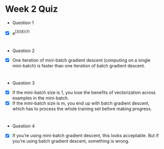 # Week 2 Quiz 

* Question 1
- [x] a<sup>[3]{8}(7)
#
* Question 2
- [x] One iteration of mini-batch gradient descent (computing on a single mini-batch) is faster than one iteration of batch gradient descent.
#
* Question 3
- [x] If the mini-batch size is 1, you lose the benefits of vectorization across examples in the mini-batch.
- [x] If the mini-batch size is m, you end up with batch gradient descent, which has to process the whole training set before making progress.
#
* Question 4
- [x] If you’re using mini-batch gradient descent, this looks acceptable. But if you’re using batch gradient descent, something is wrong.
